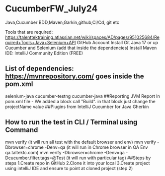 # CucumberFW_July24
Java,Cucumber BDD,Maven,Garkin,github,Ci/Cd, git etc

Tools that are required: https://talenttektraining.atlassian.net/wiki/spaces/AD/pages/951025684/Required+Tools+Java+Selenium+API
GitHub Account
Install Git
Java 17 or up
Cucumber and Selenium (add that inside the dependencies)
Install Maven
IDE: IntelliJ Community Edition (FREE)
## List of dependencies: https://mvnrepository.com/ goes inside the pom.xml
selenium-java
cucumber-testng
cucumber-java
##Reporting
JVM Report
In pom.xml file - We added a block call "Build".
in that block just change the projectName value
##Plugins from IntelliJ
Cucumber for Java
Gherkin
## How to run the test in CLI / Terminal using Command
mvn verify (it will run all test with the default browser and env)
mvn verify -Dbrowser=chrome -Denv=qa (it will run in Chrome browser in QA Env qa.taltektc.com)
mvn verify -Dbrowser=chrome -Denv=qa -Dcucumber.filter.tags=@Test (it will run with particular tag)
##Steps by steps
1.Create repo in GitHub
2.Clone it into your local
3.Create project using intelliJ IDE and ensure to point at cloned project (step 2)
